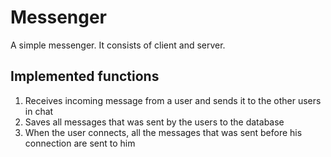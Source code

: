 # Messenger
A simple messenger. It consists of client and server.
## Implemented functions
1. Receives incoming message from a user and sends it to the other users in chat
2. Saves all messages that was sent by the users to the database
3. When the user connects, all the messages that was sent before his connection are sent to him
